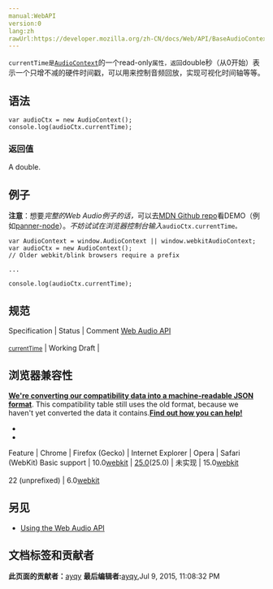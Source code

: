 ```yaml
---
manual:WebAPI
version:0
lang:zh
rawUrl:https://developer.mozilla.org/zh-CN/docs/Web/API/BaseAudioContext/currentTime
---
```






`currentTime是`[`AudioContext`](%2544 "AudioContext接口表示由音频模块连接而成的音频处理图，每个模块对应一个AudioNode。AudioContext可以控制它所包含的节点的创建，以及音频处理、解码操作的执行。做任何事情之前都要先创建AudioContext对象，因为一切都发生在这个环境之中。")的一个read-only`属性，返回`double秒（从0开始）表示一个只增不减的硬件时间戳，可以用来控制音频回放，实现可视化时间轴等等。



## 语法<a name="语法"></a>

```
var audioCtx = new AudioContext();
console.log(audioCtx.currentTime);
```

### 返回值<a name="返回值"></a>


A double.


## 例子<a name="例子"></a>


**注意**：想要<em>完整的</em><em>Web Audio例子的话，</em>可以去[MDN Github repo](%22866 "")看DEMO（例如[panner-node](%22867 "")）。<em>不妨试试在浏览器控制台输入</em>`audioCtx.currentTime。`



```
var AudioContext = window.AudioContext || window.webkitAudioContext;
var audioCtx = new AudioContext();
// Older webkit/blink browsers require a prefix

...

console.log(audioCtx.currentTime); 

```

## 规范<a name="规范"></a>
Specification | Status | Comment 
[Web Audio API<br></br><small>currentTime</small>](%22868 "") | Working Draft |  


## 浏览器兼容性<a name="浏览器兼容性"></a>


**[We&#39;re converting our compatibility data into a machine-readable JSON format](%3344 "")**. This compatibility table still uses the old format, because we haven&#39;t yet converted the data it contains.**[Find out how you can help!](%3392 "")**


* 
* 
Feature | Chrome | Firefox (Gecko) | Internet Explorer | Opera | Safari (WebKit) 
Basic support | 10.0[webkit](%3568 "The name of this feature is prefixed with 'webkit' as this browser considers it experimental") | [25.0](%3679 "Released on 2013-10-29.")(25.0) | 未实现 | 15.0[webkit](%3568 "The name of this feature is prefixed with 'webkit' as this browser considers it experimental")<br></br>22 (unprefixed) | 6.0[webkit](%3568 "The name of this feature is prefixed with 'webkit' as this browser considers it experimental") 





## 另见<a name="另见"></a>

* [Using the Web Audio API](%3811 "")



## 文档标签和贡献者
**此页面的贡献者：**[ayqy](%3814 "")
**最后编辑者:**[ayqy](%3814 ""),<time>Jul 9, 2015, 11:08:32 PM</time>



